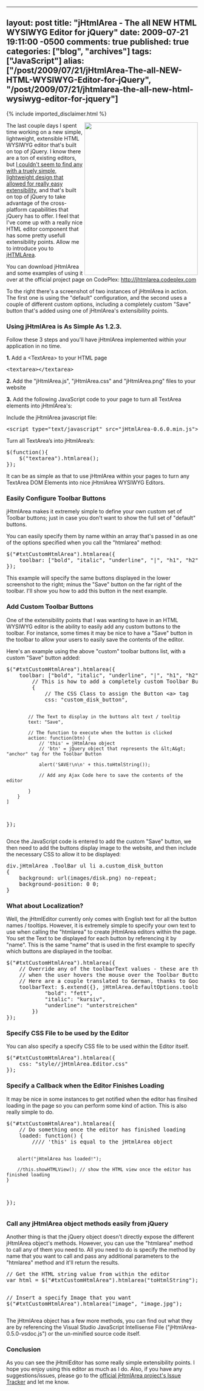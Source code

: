   ---
  layout: post
  title: "jHtmlArea - The all NEW HTML WYSIWYG Editor for jQuery"
  date: 2009-07-21 19:11:00 -0500
  comments: true
  published: true
  categories: ["blog", "archives"]
  tags: ["JavaScript"]
  alias: ["/post/2009/07/21/jHtmlArea-The-all-NEW-HTML-WYSIWYG-Editor-for-jQuery", "/post/2009/07/21/jhtmlarea-the-all-new-html-wysiwyg-editor-for-jquery"]
  ---
<!-- more -->
{% include imported_disclaimer.html %}
<p><img src="/image.axd?picture=2009%2f7%2fScreenshot.png" alt="" width="298" height="402" align="right" /></p>
<p>The last couple days I spent time working on a new simple, lightweight, extensible HTML WYSIWYG editor that's built on top of jQuery. I know there are a ton of existing editors, but <a href="http://stackoverflow.com/questions/1141073/whats-the-best-wysiwyg-editor-for-use-with-jquery">I couldn't seem to find any with a truely simple, lightweight design that allowed for really easy extensibility</a>, and that's built on top of jQuery to take advantage of the cross-platform capabilities that jQuery has to offer. I feel that I've come up with a really nice HTML editor component that has some pretty usefull extensibility points. Allow me to introduce you to <a href="http://jhtmlarea.codeplex.com">jHTMLArea</a>.</p>
<p>You can download jHtmlArea and some examples of using it over at the official project page on CodePlex: <a href="http://jhtmlarea.codeplex.com">http://jhtmlarea.codeplex.com</a></p>
<p>To the right there's a screenshot of two instances of jHtmlArea in action. The first one is using the "default" configuration, and the second uses a couple of different custom options, including a completely custom "Save" button that's added using one of jHtmlArea's extensibility points.</p>
<h3>Using jHtmlArea is As Simple As 1.2.3.</h3>
<p>Follow these 3 steps and you'll have jHtmlArea implemented within your application in no time.</p>
<p><strong>1. </strong>Add a &lt;TextArea&gt; to your HTML page</p>
<pre class="brush: xml; first-line: 1; tab-size: 4; toolbar: false; ">&lt;textarea&gt;&lt;/textarea&gt;</pre>
<p><strong>2. </strong>Add the "jHtmlArea.js", "jHtmlArea.css" and "jHtmlArea.png" files to your website</p>
<p><strong>3.</strong> Add the following JavaScript code to your page to turn all TextArea elements into jHtmlArea's:</p>
<p>Include the jHtmlArea javascript file:</p>
<pre class="brush: xml; first-line: 1; tab-size: 4; toolbar: false; ">&lt;script type="text/javascript" src="jHtmlArea-0.6.0.min.js"&gt;&lt;/script&gt;</pre>
<p>Turn all TextArea&rsquo;s into jHtmlArea&rsquo;s:</p>
<pre class="brush: js; first-line: 1; tab-size: 4; toolbar: false; ">$(function(){
    $("textarea").htmlarea();
});</pre>
<p>It can be as simple as that to use jHtmlArea within your pages to turn any TextArea DOM Elements into nice jHtmlArea WYSIWYG Editors.</p>
<h3>Easily Configure Toolbar Buttons</h3>
<p>jHtmlArea makes it extremely simple to define your own custom set of Toolbar buttons; just in case you don't want to show the full set of "default" buttons.</p>
<p>You can easily specify them by name within an array that's passed in as one of the options specified when you call the "htmlarea" method:</p>
<pre class="brush: js; first-line: 1; tab-size: 4; toolbar: false; ">$("#txtCustomHtmlArea").htmlarea({
    toolbar: ["bold", "italic", "underline", "|", "h1", "h2", "h3", "h4", "h5", "h6", "|", "link", "unlink"]
});</pre>
<p>This example will specify the same buttons displayed in the lower screenshot to the right; minus the "Save" button on the far right of the toolbar. I'll show you how to add this button in the next example.</p>
<h3>Add Custom Toolbar Buttons</h3>
<p>One of the extensibility points that I was wanting to have in an HTML WYSIWYG editor is the ability to easily add any custom buttons to the toolbar. For instance, some times it may be nice to have a "Save" button in the toolbar to allow your users to easily save the contents of the editor.</p>
<p>Here's an example using the above "custom" toolbar buttons list, with a custom "Save" button added:</p>
<pre class="brush: js; first-line: 1; tab-size: 4; toolbar: false; ">$("#txtCustomHtmlArea").htmlarea({
    toolbar: ["bold", "italic", "underline", "|", "h1", "h2", "h3", "h4", "h5", "h6", "|", "link", "unlink", "|",
        // This is how to add a completely custom Toolbar Button
        {
            // The CSS Class to assign the Button &lt;a&gt; tag
            css: "custom_disk_button",

            // The Text to display in the buttons alt text / tooltip
            text: "Save",

            // The function to execute when the button is clicked
            action: function(btn) {
                // 'this' = jHtmlArea object
                // 'btn' = jQuery object that represents the &lt;A&gt; "anchor" tag for the Toolbar Button

                alert('SAVE!\n\n' + this.toHtmlString());

                // Add any Ajax Code here to save the contents of the editor

            }
        }
    ]
});</pre>
<p>Once the JavaScript code is entered to add the custom "Save" button, we then need to add the buttons display image to the website, and then include the necessary CSS to allow it to be displayed:</p>
<pre class="brush: css; first-line: 1; tab-size: 4; toolbar: false; ">div.jHtmlArea .ToolBar ul li a.custom_disk_button 
{
    background: url(images/disk.png) no-repeat;
    background-position: 0 0;
}</pre>
<h3>What about Localization?</h3>
<p>Well, the jHtmlEditor currently only comes with English text for all the button names / tooltips. However, it is extremely simple to specify your own text to use when calling the "htmlarea" to create jHtmlArea editors within the page. You set the Text to be displayed for each button by referencing it by "name". This is the same "name" that is used in the first example to specify which buttons are displayed in the toolbar.</p>
<pre class="brush: js; first-line: 1; tab-size: 4; toolbar: false; ">$("#txtCustomHtmlArea").htmlarea({
    // Override any of the toolbarText values - these are the Alt Text / Tooltips shown
    // when the user hovers the mouse over the Toolbar Buttons
    // Here are a couple translated to German, thanks to Google Translate.
    toolbarText: $.extend({}, jHtmlArea.defaultOptions.toolbarText, {
            "bold": "fett",
            "italic": "kursiv",
            "underline": "unterstreichen"
        })
});</pre>
<h3>Specify CSS File to be used by the Editor</h3>
<p>You can also specify a specify CSS file to be used within the Editor itself.</p>
<pre class="brush: js; first-line: 1; tab-size: 4; toolbar: false; ">$("#txtCustomHtmlArea").htmlarea({
    css: "style//jHtmlArea.Editor.css"
});</pre>
<h3>Specify a Callback when the Editor Finishes Loading</h3>
<p>It may be nice in some instances to get notified when the editor has finsihed loading in the page so you can perform some kind of action. This is also really simple to do.</p>
<pre class="brush: js; first-line: 1; tab-size: 4; toolbar: false; ">$("#txtCustomHtmlArea").htmlarea({
    // Do something once the editor has finished loading
    loaded: function() {
        //// 'this' is equal to the jHtmlArea object

        alert("jHtmlArea has loaded!");

        //this.showHTMLView(); // show the HTML view once the editor has finished loading
    }
});</pre>
<h3>Call any jHtmlArea object methods easily from jQuery</h3>
<p>Another thing is that the jQuery object doesn't directly expose the different jHtmlArea object's methods. However, you can use the "htmlarea" method to call any of them you need to. All you need to do is specify the method by name that you want to call and pass any additional parameters to the "htmlarea" method and it'll return the results.</p>
<pre class="brush: js; first-line: 1; tab-size: 4; toolbar: false; ">// Get the HTML string value from within the editor
var html = $("#txtCustomHtmlArea").htmlarea("toHtmlString");

// Insert a specify Image that you want
$("#txtCustomHtmlArea").htmlarea("image", "image.jpg");</pre>
<p>The jHtmlArea object has a few more methods, you can find out what they are by referencing the Visual Studio JavaScript Intellisense File ("jHtmlArea-0.5.0-vsdoc.js") or the un-minified source code itself.</p>
<h3>Conclusion</h3>
<p>As you can see the jHtmlEditor has some really simple extensibility points. I hope you enjoy using this editor as much as I do. Also, if you have any suggestions/issues, please go to the <a href="http://jhtmlarea.codeplex.com/WorkItem/List.aspx">official jHtmlArea project's Issue Tracker</a> and let me know.</p>
